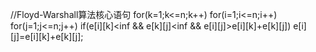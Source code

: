 //Floyd-Warshall算法核心语句
for(k=1;k<=n;k++)
  for(i=1;i<=n;i++)
      for(j=1;j<=n;j++)
        if(e[i][k]<inf && e[k][j]<inf && e[i][j]>e[i][k]+e[k][j])
            e[i][j]=e[i][k]+e[k][j];
